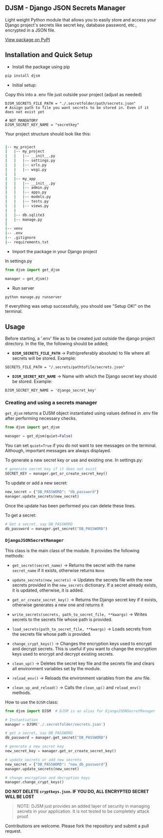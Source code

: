 ## DJSM - Django JSON Secrets Manager

Light weight Python module that allows you to easily store and access your Django project's secrets like secret key, database password, etc., encrypted in a JSON file.

[View package on PyPI](https://pypi.org/project/djsm/)

## Installation and Quick Setup

* Install the package using pip

```bash
pip install djsm
```

* Initial setup:

Copy this into a .env file just outside your project (adjust as needed)

```.env
DJSM_SECRETS_FILE_PATH = "./.secretfolder/path/secrets.json" 
# Assign path to file you want secrets to be stored in. Even if it does not exist yet

# NOT MANDATORY
DJSM_SECRET_KEY_NAME = "secretkey"
```

Your project structure should look like this:

```bash

|-- my_project
|   |-- my_project
|   |   |-- __init__.py
|   |   |-- settings.py
|   |   |-- urls.py
|   |   |-- wsgi.py
|   |
|   |-- my_app
|   |   |-- __init__.py
|   |   |-- admin.py
|   |   |-- apps.py
|   |   |-- models.py
|   |   |-- tests.py
|   |   |-- views.py
|   |
|   |-- db.sqlite3
|   |-- manage.py
|
|-- venv
|-- .env
|-- .gitignore
|-- requirements.txt

```

* Import the package in your Django project

In settings.py

```python
from djsm import get_djsm

manager = get_djsm()
```

* Run server

```bash
python manage.py runserver
```

If everything was setup successfully, you should see "Setup OK!" on the terminal.

## Usage

Before starting, a '.env' file as to be created just outside the django project directory.
In the file, the following should be added;

* **`DJSM_SECRETS_FILE_PATH`** -> Path(preferably absolute) to file where all secrets will be stored.
Example:

```.env
SECRETS_FILE_PATH = "/.secrets/pathtofile/secrets.json"
```

* **`DJSM_SECRET_KEY_NAME`** -> Name with which the Django secret key should be stored.
Example:

```.env
DJSM_SECRET_KEY_NAME = 'django_secret_key'
```

### Creating and using a secrets manager

`get_djsm` returns a DJSM object instantiated using values defined in .env file after performing necessary checks.

```python
from djsm import get_djsm

manager = get_djsm(quiet=False)
```

You can set `quiet=True` if you do not want to see messages on the terminal. Although, important messages are always displayed.

To generate a new secret key or use and existing one. In settings.py:

```python
# generate secret key if it does not exist
SECRET_KEY = manager.get_or_create_secret_key()

```

To update or add a new secret:

```python
new_secret = {"DB_PASSWORD": "db_password"}
manager.update_secrets(new_secret)

```

Once the update has been performed you can delete these lines.

To get a secret:

```python
# Get a secret, say DB_PASSWORD
db_password = manager.get_secret("DB_PASSWORD")
```

### `DjangoJSONSecretManager`

This class is the main class of the module. It provides the following methods:

* `get_secret(secret_name)` -> Returns the secret with the name `secret_name` if it exists, otherwise returns `None`

* `update_secrets(new_secrets)` -> Updates the secrets file with the new secrets provided in the `new_secrets` dictionary.
If a secret already exists, it is updated, otherwise, it is added.

* `get_or_create_secret_key()` -> Returns the Django secret key if it exists, otherwise generates a new one and returns it

* `write_secrets(secrets, path_to_secret_file, **kwargs)` -> Writes secrets to the secrets file whose path is provided.

* `load_secrets(path_to_secret_file, **kwargs)` -> Loads secrets from the secrets file whose path is provided.

* `change_crypt_keys()` -> Changes the encryption keys used to encrypt and decrypt secrets. This is useful if you want to change the encryption keys used to encrypt and decrypt existing secrets.

* `clean_up()` -> Deletes the secret key file and the secrets file and clears all environment variables set by the module.

* `reload_env()` -> Reloads the environment variables from the .env file.

* `clean_up_and_reload()` -> Calls the `clean_up()` and `reload_env()` methods.

How to use the `DJSM` class:

```python
from djsm import DJSM  # DJSM is an alias for DjangoJSONSecretManager

# Instantiation
manager = DJSM('./.secretfolder/secrets.json')

# get a secret, say DB_PASSWORD
db_password = manager.get_secret("DB_PASSWORD")

# generate a new secret key
new_secret_key = manager.get_or_create_secret_key()

# update secrets or add new secrets
new_secret = {"DB_PASSWORD": "new_db_password"}
manager.update_secrets(new_secret)

# change encryption and decryption keys
manager.change_crypt_keys()
```

**DO NOT DELETE `cryptkeys.json`. IF YOU DO, ALL ENCRYPTED SECRET WILL BE LOST**

> NOTE: DJSM just provides an added layer of security in managing secrets in your application. It is not tested to be completely attack proof.

Contributions are welcome. Please fork the repository and submit a pull request.
